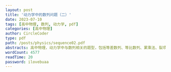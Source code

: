 ```yaml
---
layout: post
title: '动力学中的数列问题（二）'
date: 2023-07-10
tags: [高中物理, 数列, 动力学, pdf]
categories: [高中物理]
author: CircleCoder
type: pdf
path: /posts/physics/sequence02.pdf
abstracts: 高中物理，动力学中与数列相关的题型，包括等差数列、等比数列、累乘法、裂项相消等。
wordCount: 4577
readTime: 20
password: ilovebuaa
---
```

